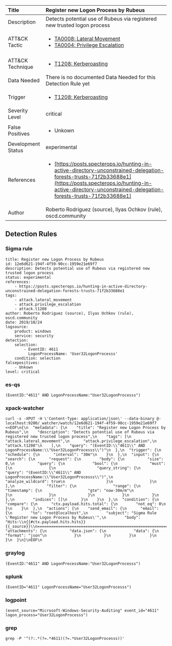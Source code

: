 | Title                | Register new Logon Process by Rubeus                                                                                                                                                 |
|:---------------------|:------------------------------------------------------------------------------------------------------------------------------------------------------------|
| Description          | Detects potential use of Rubeus via registered new trusted logon process                                                                                                                                           |
| ATT&amp;CK Tactic    |  <ul><li>[TA0008: Lateral Movement](https://attack.mitre.org/tactics/TA0008)</li><li>[TA0004: Privilege Escalation](https://attack.mitre.org/tactics/TA0004)</li></ul>  |
| ATT&amp;CK Technique | <ul><li>[T1208: Kerberoasting](https://attack.mitre.org/techniques/T1208)</li></ul>  |
| Data Needed          |  There is no documented Data Needed for this Detection Rule yet  |
| Trigger              | <ul><li>[T1208: Kerberoasting](../Triggers/T1208.md)</li></ul>  |
| Severity Level       | critical |
| False Positives      | <ul><li>Unkown</li></ul>  |
| Development Status   | experimental |
| References           | <ul><li>[https://posts.specterops.io/hunting-in-active-directory-unconstrained-delegation-forests-trusts-71f2b33688e1](https://posts.specterops.io/hunting-in-active-directory-unconstrained-delegation-forests-trusts-71f2b33688e1)</li></ul>  |
| Author               | Roberto Rodriguez (source), Ilyas Ochkov (rule), oscd.community |


## Detection Rules

### Sigma rule

```
title: Register new Logon Process by Rubeus
id: 12e6d621-194f-4f59-90cc-1959e21e69f7
description: Detects potential use of Rubeus via registered new trusted logon process
status: experimental
references:
    - https://posts.specterops.io/hunting-in-active-directory-unconstrained-delegation-forests-trusts-71f2b33688e1
tags:
    - attack.lateral_movement
    - attack.privilege_escalation
    - attack.t1208
author: Roberto Rodriguez (source), Ilyas Ochkov (rule), oscd.community
date: 2019/10/24
logsource:
    product: windows
    service: security
detection:
    selection:
        - EventID: 4611
          LogonProcessName: 'User32LogonProcesss'
    condition: selection
falsepositives:
    - Unkown
level: critical

```





### es-qs
    
```
(EventID:"4611" AND LogonProcessName:"User32LogonProcesss")
```


### xpack-watcher
    
```
curl -s -XPUT -H \'Content-Type: application/json\' --data-binary @- localhost:9200/_watcher/watch/12e6d621-194f-4f59-90cc-1959e21e69f7 <<EOF\n{\n  "metadata": {\n    "title": "Register new Logon Process by Rubeus",\n    "description": "Detects potential use of Rubeus via registered new trusted logon process",\n    "tags": [\n      "attack.lateral_movement",\n      "attack.privilege_escalation",\n      "attack.t1208"\n    ],\n    "query": "(EventID:\\"4611\\" AND LogonProcessName:\\"User32LogonProcesss\\")"\n  },\n  "trigger": {\n    "schedule": {\n      "interval": "30m"\n    }\n  },\n  "input": {\n    "search": {\n      "request": {\n        "body": {\n          "size": 0,\n          "query": {\n            "bool": {\n              "must": [\n                {\n                  "query_string": {\n                    "query": "(EventID:\\"4611\\" AND LogonProcessName:\\"User32LogonProcesss\\")",\n                    "analyze_wildcard": true\n                  }\n                }\n              ],\n              "filter": {\n                "range": {\n                  "timestamp": {\n                    "gte": "now-30m/m"\n                  }\n                }\n              }\n            }\n          }\n        },\n        "indices": []\n      }\n    }\n  },\n  "condition": {\n    "compare": {\n      "ctx.payload.hits.total": {\n        "not_eq": 0\n      }\n    }\n  },\n  "actions": {\n    "send_email": {\n      "email": {\n        "to": "root@localhost",\n        "subject": "Sigma Rule \'Register new Logon Process by Rubeus\'",\n        "body": "Hits:\\n{{#ctx.payload.hits.hits}}{{_source}}\\n================================================================================\\n{{/ctx.payload.hits.hits}}",\n        "attachments": {\n          "data.json": {\n            "data": {\n              "format": "json"\n            }\n          }\n        }\n      }\n    }\n  }\n}\nEOF\n
```


### graylog
    
```
(EventID:"4611" AND LogonProcessName:"User32LogonProcesss")
```


### splunk
    
```
(EventID="4611" LogonProcessName="User32LogonProcesss")
```


### logpoint
    
```
(event_source="Microsoft-Windows-Security-Auditing" event_id="4611" logon_process="User32LogonProcesss")
```


### grep
    
```
grep -P '^(?:.*(?=.*4611)(?=.*User32LogonProcesss))'
```



